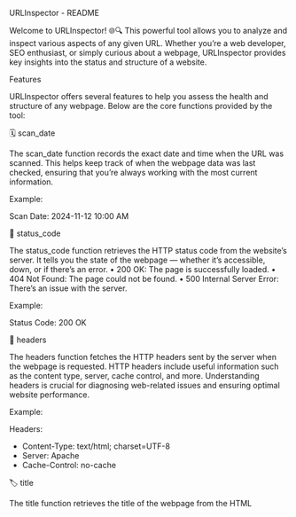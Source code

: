 URLInspector - README

Welcome to URLInspector! 🌐🔍 This powerful tool allows you to analyze and inspect various aspects of any given URL. Whether you’re a web developer, SEO enthusiast, or simply curious about a webpage, URLInspector provides key insights into the status and structure of a website.

Features

URLInspector offers several features to help you assess the health and structure of any webpage. Below are the core functions provided by the tool:

🗓️ scan_date

The scan_date function records the exact date and time when the URL was scanned. This helps keep track of when the webpage data was last checked, ensuring that you’re always working with the most current information.

Example:

Scan Date: 2024-11-12 10:00 AM

🚦 status_code

The status_code function retrieves the HTTP status code from the website’s server. It tells you the state of the webpage — whether it’s accessible, down, or if there’s an error.
 • 200 OK: The page is successfully loaded.
 • 404 Not Found: The page could not be found.
 • 500 Internal Server Error: There’s an issue with the server.

Example:

Status Code: 200 OK

📑 headers

The headers function fetches the HTTP headers sent by the server when the webpage is requested. HTTP headers include useful information such as the content type, server, cache control, and more. Understanding headers is crucial for diagnosing web-related issues and ensuring optimal website performance.

Example:

Headers:
  - Content-Type: text/html; charset=UTF-8
  - Server: Apache
  - Cache-Control: no-cache

🏷️ title

The title function retrieves the title of the webpage from the HTML <title> tag. This is the title shown in the browser tab and is also crucial for SEO, as search engines use it to understand the content of a page.

Example:

Title: Example Domain

📝 meta

The meta function extracts the meta tags from the HTML <head> section. These tags contain metadata about the webpage, such as the description, keywords, and author. Meta tags are important for SEO and social media sharing.

Example:

Meta Description: This domain is for use in illustrative examples in documents.
Meta Keywords: example, domain, web, tutorial

🔗 link

The link function retrieves all the internal and external links found on the webpage. This allows you to identify the connections between pages within the same site or external resources linked from the page. It’s a great way to check for broken or dead links.

Example:

Links:
  - https://example.com/about
  - https://example.com/contact
  - https://external-site.com

Example Output

Here’s an example of what the output might look like when you run URLInspector on a website:

URL: https://example.com

📅 Scan Date: 2024-11-12 10:00 AM
🚦 Status Code: 200 OK
📑 Title: Example Domain
📝 Meta Description: This domain is for use in illustrative examples in documents.
🔗 Links:
  - https://example.com/about
  - https://example.com/contact
  - https://external-site.com

Installation

To install URLInspector, follow these simple steps:
 1. Clone the repository from GitHub.
 2. Install the required dependencies using pip.

git clone https://github.com/Riotous-web/URLInspector.git

cd URLInspector

pip3 install -r requirements.txt

Usage

After installation, you can use URLInspector via command line or in your Python project. Here’s how you can inspect a URL:

from urlinspector import URLInspector

#Initialize the inspector with a URL
url = "https://example.com"
inspector = URLInspector(url)

#Fetch details about the URL
print(inspector.scan_date())      # Shows scan date and time
print(inspector.status_code())    # Shows HTTP status code
print(inspector.headers())        # Displays HTTP headers
print(inspector.title())          # Displays page title
print(inspector.meta())           # Displays meta tags
print(inspector.links())          # Displays internal and external links

Example Output:

Scan Date: 2024-11-12 10:00 AM
Status Code: 200 OK
Title: Example Domain
Meta Description: This domain is for use in illustrative examples in documents.
Links:
  - https://example.com/about
  - https://example.com/contact
  - https://external-site.com

Contributing

We welcome contributions to enhance URLInspector! If you find any bugs or have suggestions for new features, feel free to fork the repository, make your changes, and submit a pull request. Together, we can improve this tool for everyone. 🚀

How to Contribute:

 1. Fork the repository
 2. Create a new branch
 3. Make your changes
 4. Submit a pull request with a description of what you’ve done

License

URLInspector is open-source and licensed under the MIT License. See the LICENSE file for more details.

Thank you for using URLInspector! 🚀 Happy inspecting! 👨‍💻👩‍💻
